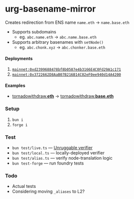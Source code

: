 # urg-basename-mirror

Creates redirection from ENS name `name.eth` &rarr;  `name.base.eth`
* Supports subdomains
	* eg. `abc.name.eth` &rarr; `abc.name.base.eth`
* Supports arbitrary basenames with `setNode()`
	* eg. `abc.chonk.xyz` &rarr; `abc.chonker.base.eth`

#### Deployments
1. [`mainnet:0xd2399688478bf8b0587e4b3166E4C0Fd29A1c171`](https://etherscan.io/address/0xd2399688478bf8b0587e4b3166e4c0fd29a1c171#code)
2. [`mainnet:0x3722662D8AaB07B216B14C02eF0ee940d14A4200`](https://etherscan.io/address/0x3722662D8AaB07B216B14C02eF0ee940d14A4200#code)

#### Examples

* [tornadowithdraw.**eth**](https://app.ens.domains/tornadowithdraw.eth) &rarr; [tornadowithdraw.**base.eth**](https://app.ens.domains/tornadowithdraw.base.eth)

### Setup

1. `bun i`
1. `forge i`

### Test

* `bun test/live.ts` — [Unruggable verifier](https://gateway-docs.unruggable.com/verifiers/deployments)
* `bun test/local.ts` — locally-deployed verifier
* `bun test/alias.ts` — verify node-translation logic
* `bun test-forge` — run foundry tests

### Todo

* Actual tests
* Considering moving `_aliases` to L2?
